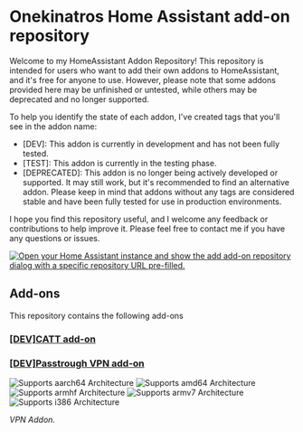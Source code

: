 # Onekinatros Home Assistant add-on repository

Welcome to my HomeAssistant Addon Repository! This repository is intended for users who want to add their own addons to HomeAssistant, and it's free for anyone to use. However, please note that some addons provided here may be unfinished or untested, while others may be deprecated and no longer supported.

To help you identify the state of each addon, I've created tags that you'll see in the addon name:

- [DEV]: This addon is currently in development and has not been fully tested.
- [TEST]: This addon is currently in the testing phase.
- [DEPRECATED]: This addon is no longer being actively developed or supported. It may still work, but it's recommended to find an alternative addon.
Please keep in mind that addons without any tags are considered stable and have been fully tested for use in production environments.

I hope you find this repository useful, and I welcome any feedback or contributions to help improve it. Please feel free to contact me if you have any questions or issues.

[![Open your Home Assistant instance and show the add add-on repository dialog with a specific repository URL pre-filled.](https://my.home-assistant.io/badges/supervisor_add_addon_repository.svg)](https://my.home-assistant.io/redirect/supervisor_add_addon_repository/?repository_url=https%3A%2F%2Fgithub.com%2Fonekintaro%2Fhassio-addons)

## Add-ons

This repository contains the following add-ons

### [\[DEV\]CATT add-on](./catt-addon/)
### [\[DEV\]Passtrough VPN add-on](./passthroughvpn/)

![Supports aarch64 Architecture][aarch64-shield]
![Supports amd64 Architecture][amd64-shield]
![Supports armhf Architecture][armhf-shield]
![Supports armv7 Architecture][armv7-shield]
![Supports i386 Architecture][i386-shield]

_VPN Addon._

<!--

Notes to developers after forking or using the github template feature:
- While developing comment out the 'image' key from 'example/config.yaml' to make the supervisor build the addon
  - Remember to put this back when pushing up your changes.
- When you merge to the 'main' branch of your repository a new build will be triggered.
  - Make sure you adjust the 'version' key in 'example/config.yaml' when you do that.
  - Make sure you update 'example/CHANGELOG.md' when you do that.
  - The first time this runs you might need to adjust the image configuration on github container registry to make it public
  - You may also need to adjust the github Actions configuration (Settings > Actions > General > Workflow > Read & Write)
- Adjust the 'image' key in 'example/config.yaml' so it points to your username instead of 'home-assistant'.
  - This is where the build images will be published to.
- Rename the example directory.
  - The 'slug' key in 'example/config.yaml' should match the directory name.
- Adjust all keys/url's that points to 'home-assistant' to now point to your user/fork.
- Share your repository on the forums https://community.home-assistant.io/c/projects/9
- Do awesome stuff!
 -->

[aarch64-shield]: https://img.shields.io/badge/aarch64-yes-green.svg
[amd64-shield]: https://img.shields.io/badge/amd64-yes-green.svg
[armhf-shield]: https://img.shields.io/badge/armhf-yes-green.svg
[armv7-shield]: https://img.shields.io/badge/armv7-yes-green.svg
[i386-shield]: https://img.shields.io/badge/i386-yes-green.svg

